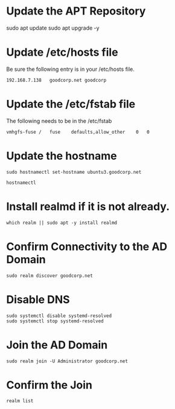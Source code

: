 
# Update the APT Repository

sudo apt update
sudo apt upgrade -y

# Update /etc/hosts file

Be sure the following entry is in your /etc/hosts file.

```
192.168.7.138   goodcorp.net goodcorp
```

# Update the /etc/fstab file

The following needs to be in the /etc/fstab
```
vmhgfs-fuse	/	fuse	defaults,allow_other	0	0
```
# Update the hostname
```
sudo hostnamectl set-hostname ubuntu3.goodcorp.net
```
```
hostnamectl
```

# Install realmd if it is not already.
```
which realm || sudo apt -y install realmd
```

# Confirm Connectivity to the AD Domain
```
sudo realm discover goodcorp.net
```

# Disable DNS
```
sudo systemctl disable systemd-resolved
sudo systemctl stop systemd-resolved
```
# Join the AD Domain
```
sudo realm join -U Administrator goodcorp.net
```
# Confirm the Join
```
realm list
```
